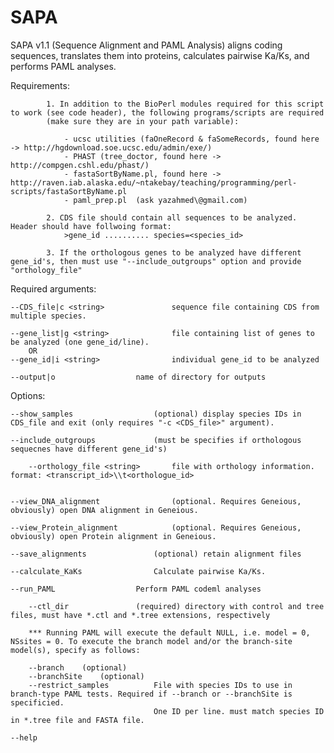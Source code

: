 # SAPA

SAPA v1.1 (Sequence Alignment and PAML Analysis) aligns coding sequences, translates them into proteins, calculates pairwise Ka/Ks, and performs PAML analyses.

					
   Requirements:
			
			1. In addition to the BioPerl modules required for this script to work (see code header), the following programs/scripts are required 
			(make sure they are in your path variable):
				
				- ucsc utilities (faOneRecord & faSomeRecords, found here -> http://hgdownload.soe.ucsc.edu/admin/exe/)
				- PHAST (tree_doctor, found here -> http://compgen.cshl.edu/phast/)
				- fastaSortByName.pl, found here -> http://raven.iab.alaska.edu/~ntakebay/teaching/programming/perl-scripts/fastaSortByName.pl
				- paml_prep.pl  (ask yazahmed\@gmail.com)

			2. CDS file should contain all sequences to be analyzed. Header should have follwoing format:
				>gene_id .......... species=<species_id>

			3. If the orthologous genes to be analyzed have different gene_id's, then must use "--include_outgroups" option and provide "orthology_file"

			
   Required arguments:

	--CDS_file|c <string>				sequence file containing CDS from multiple species.

	--gene_list|g <string>				file containing list of genes to be analyzed (one gene_id/line).
		OR
	--gene_id|i <string>				individual gene_id to be analyzed
   
	--output|o					name of directory for outputs 


   Options:

	--show_samples					(optional) display species IDs in CDS_file and exit (only requires "-c <CDS_file>" argument).

	--include_outgroups				(must be specifies if orthologous sequecnes have different gene_id's)

		--orthology_file <string>		file with orthology information. format: <transcript_id>\\t<orthologue_id>


	--view_DNA_alignment				(optional. Requires Geneious, obviously) open DNA alignment in Geneious.

	--view_Protein_alignment			(optional. Requires Geneious, obviously) open Protein alignment in Geneious.

	--save_alignments				(optional) retain alignment files

	--calculate_KaKs				Calculate pairwise Ka/Ks.

	--run_PAML					Perform PAML codeml analyses

		--ctl_dir				(required) directory with control and tree files, must have *.ctl and *.tree extensions, respectively
		
		*** Running PAML will execute the default NULL, i.e. model = 0, NSsites = 0. To execute the branch model and/or the branch-site model(s), specify as follows:

		--branch	(optional)
		--branchSite	(optional)	
		--restrict_samples			File with species IDs to use in branch-type PAML tests. Required if --branch or --branchSite is specificied. 
									One ID per line. must match species ID in *.tree file and FASTA file.

	--help						
